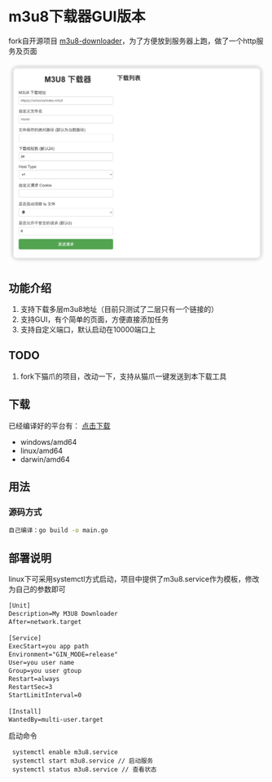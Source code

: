 # m3u8下载器GUI版本

fork自开源项目 [m3u8-downloader](https://github.com/llychao/m3u8-downloader)，为了方便放到服务器上跑，做了一个http服务及页面

![gui](./gui.png)

## 功能介绍

1. 支持下载多层m3u8地址（目前只测试了二层只有一个链接的）
2. 支持GUI，有个简单的页面，方便直接添加任务
3. 支持自定义端口，默认启动在10000端口上

## TODO
1. fork下猫爪的项目，改动一下，支持从猫爪一键发送到本下载工具


## 下载

已经编译好的平台有： [点击下载](https://github.com/llychao/m3u8-downloader/releases)

- windows/amd64
- linux/amd64
- darwin/amd64

## 用法

### 源码方式

```bash
自己编译：go build -o main.go
```


## 部署说明

linux下可采用systemctl方式启动，项目中提供了m3u8.service作为模板，修改为自己的参数即可

```
[Unit]
Description=My M3U8 Downloader
After=network.target

[Service]
ExecStart=you app path
Environment="GIN_MODE=release"
User=you user name
Group=you user gtoup
Restart=always
RestartSec=3
StartLimitInterval=0

[Install]
WantedBy=multi-user.target
```

启动命令

```
 systemctl enable m3u8.service
 systemctl start m3u8.service // 启动服务
 systemctl status m3u8.service // 查看状态
```